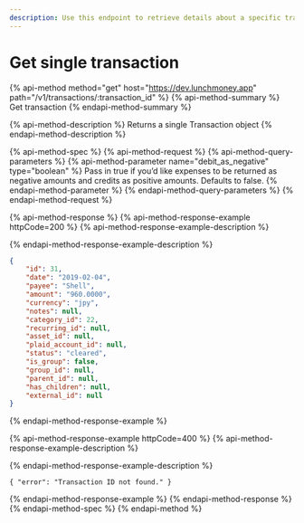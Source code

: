 ```yaml
---
description: Use this endpoint to retrieve details about a specific transaction by ID.
---
```


# Get single transaction

{% api-method method="get" host="https://dev.lunchmoney.app" path="/v1/transactions/:transaction\_id" %}
{% api-method-summary %}
Get transaction
{% endapi-method-summary %}

{% api-method-description %}
Returns a single Transaction object
{% endapi-method-description %}

{% api-method-spec %}
{% api-method-request %}
{% api-method-query-parameters %}
{% api-method-parameter name="debit\_as\_negative" type="boolean" %}
Pass in true if you’d like expenses to be returned as negative amounts and credits as positive amounts. Defaults to false.
{% endapi-method-parameter %}
{% endapi-method-query-parameters %}
{% endapi-method-request %}

{% api-method-response %}
{% api-method-response-example httpCode=200 %}
{% api-method-response-example-description %}

{% endapi-method-response-example-description %}

```json
{
    "id": 31,
    "date": "2019-02-04",
    "payee": "Shell",
    "amount": "960.0000",
    "currency": "jpy",
    "notes": null,
    "category_id": 22,
    "recurring_id": null,
    "asset_id": null,
    "plaid_account_id": null,
    "status": "cleared",
    "is_group": false,
    "group_id": null,
    "parent_id": null,
    "has_children": null,
    "external_id": null
}
```

{% endapi-method-response-example %}

{% api-method-response-example httpCode=400 %}
{% api-method-response-example-description %}

{% endapi-method-response-example-description %}

```
{ "error": "Transaction ID not found." }
```
{% endapi-method-response-example %}
{% endapi-method-response %}
{% endapi-method-spec %}
{% endapi-method %}

